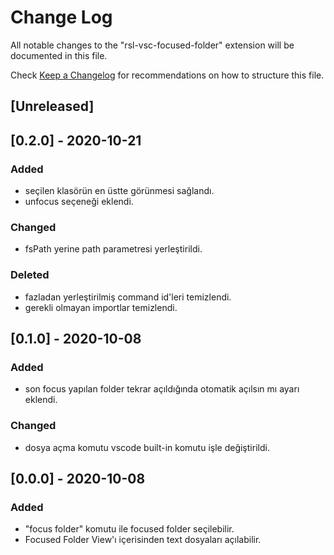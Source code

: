 # Change Log

All notable changes to the "rsl-vsc-focused-folder" extension will be documented in this file.

Check [Keep a Changelog](http://keepachangelog.com/) for recommendations on how to structure this file.

## [Unreleased]
## [0.2.0] - 2020-10-21
### Added
- seçilen klasörün en üstte görünmesi sağlandı.
- unfocus seçeneği eklendi.
### Changed
- fsPath yerine path parametresi yerleştirildi.
### Deleted
- fazladan yerleştirilmiş command id'leri temizlendi.
- gerekli olmayan importlar temizlendi.

## [0.1.0] - 2020-10-08
### Added
- son focus yapılan folder tekrar açıldığında otomatik açılsın mı ayarı eklendi.
### Changed
- dosya açma komutu vscode built-in komutu işle değiştirildi.

## [0.0.0] - 2020-10-08
### Added
- "focus folder" komutu ile focused folder seçilebilir.
- Focused Folder View'ı içerisinden text dosyaları açılabilir.
